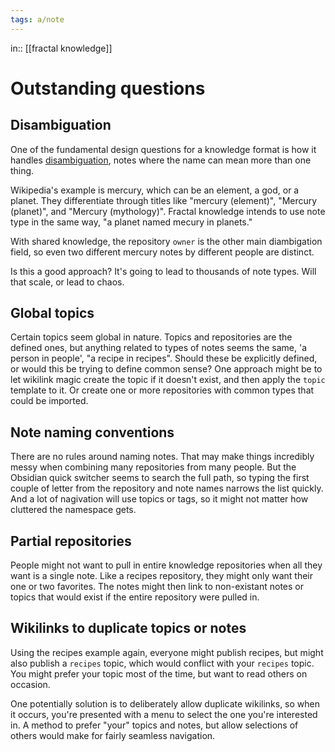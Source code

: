```yaml
---
tags: a/note
---
```

in:: [[fractal knowledge]]

# Outstanding questions
## Disambiguation
One of the fundamental design questions for a knowledge format is how it handles [disambiguation](https://en.wikipedia.org/wiki/Wikipedia:Disambiguation), notes where the name can mean more than one thing.

Wikipedia's example is mercury, which can be an element, a god, or a planet. They differentiate through titles like "mercury (element)", "Mercury (planet)", and "Mercury (mythology)". Fractal knowledge intends to use note type in the same way, "a planet named mecury in planets."

With shared knowledge, the repository `owner` is the other main diambigation field, so even two different mercury notes by different people are distinct.

Is this a good approach? It's going to lead to thousands of note types. Will that scale, or lead to chaos.

## Global topics
Certain topics seem global in nature. Topics and repositories are the defined ones, but anything related to types of notes seems the same, 'a person in people', "a recipe in recipes". Should these be explicitly defined, or would this be trying to define common sense? One approach might be to let wikilink magic create the topic if it doesn't exist, and then apply the `topic` template to it. Or create one or more repositories with common types that could be imported.

## Note naming conventions
There are no rules around naming notes. That may make things incredibly messy when combining many repositories from many people. But the Obsidian quick switcher seems to search the full path, so typing the first couple of letter from the repository and note names narrows the list quickly. And a lot of nagivation will use topics or tags, so it might not matter how cluttered the namespace gets.

## Partial repositories
People might not want to pull in entire knowledge repositories when all they want is a single note. Like a recipes repository, they might only want their one or two favorites. The notes might then link to non-existant notes or topics that would exist if the entire repository were pulled in.

## Wikilinks to duplicate topics or notes
Using the recipes example again, everyone might publish recipes, but might also publish a `recipes` topic, which would conflict with your `recipes` topic. You might prefer your topic most of the time, but want to read others on occasion.

One potentially solution is to deliberately allow duplicate wikilinks, so when it occurs, you're presented with a menu to select the one you're interested in. A method to prefer "your" topics and notes, but allow selections of others would make for fairly seamless navigation.